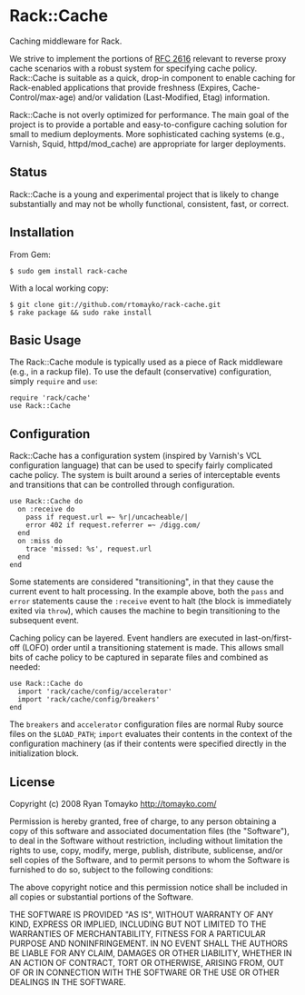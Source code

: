 Rack::Cache
===========

Caching middleware for Rack.

We strive to implement the portions of [RFC 2616][2616] relevant to
reverse proxy cache scenarios with a robust system for specifying
cache policy. Rack::Cache is suitable as a quick, drop-in component to
enable caching for Rack-enabled applications that provide freshness
(Expires, Cache-Control/max-age) and/or validation (Last-Modified,
Etag) information.

Rack::Cache is not overly optimized for performance. The main goal of
the project is to provide a portable and easy-to-configure caching
solution for small to medium deployments. More sophisticated caching
systems (e.g., Varnish, Squid, httpd/mod_cache) are appropriate for
larger deployments.

[2616]: http://www.ietf.org/rfc/rfc2616.txt
  "Request for Comments: 2616 [ietf.org]"

Status
------

Rack::Cache is a young and experimental project that is likely to
change substantially and may not be wholly functional, consistent,
fast, or correct.

Installation
------------

From Gem:

    $ sudo gem install rack-cache

With a local working copy:

    $ git clone git://github.com/rtomayko/rack-cache.git
    $ rake package && sudo rake install

Basic Usage
-----------

The Rack::Cache module is typically used as a piece of Rack middleware
(e.g., in a rackup file). To use the default (conservative)
configuration, simply `require` and `use`:

    require 'rack/cache'
    use Rack::Cache

Configuration
-------------

Rack::Cache has a configuration system (inspired by Varnish's VCL
configuration language) that can be used to specify fairly complicated
cache policy. The system is built around a series of interceptable
events and transitions that can be controlled through configuration.

    use Rack::Cache do
      on :receive do
        pass if request.url =~ %r|/uncacheable/|
        error 402 if request.referrer =~ /digg.com/
      end
      on :miss do
        trace 'missed: %s', request.url
      end
    end

Some statements are considered "transitioning", in that they cause the
current event to halt processing. In the example above, both the
`pass` and `error` statements cause the `:receive` event to halt (the
block is immediately exited via `throw`), which causes the machine to
begin transitioning to the subsequent event.

Caching policy can be layered. Event handlers are executed in
last-on/first-off (LOFO) order until a transitioning statement is
made. This allows small bits of cache policy to be captured in
separate files and combined as needed:

    use Rack::Cache do
      import 'rack/cache/config/accelerator'
      import 'rack/cache/config/breakers'
    end

The `breakers` and `accelerator` configuration files are normal Ruby
source files on the `$LOAD_PATH`; `import` evaluates their contents in
the context of the configuration machinery (as if their contents were
specified directly in the initialization block.

License
-------

Copyright (c) 2008 Ryan Tomayko <http://tomayko.com/>

Permission is hereby granted, free of charge, to any person obtaining a copy
of this software and associated documentation files (the "Software"), to
deal in the Software without restriction, including without limitation the
rights to use, copy, modify, merge, publish, distribute, sublicense, and/or
sell copies of the Software, and to permit persons to whom the Software is
furnished to do so, subject to the following conditions:

The above copyright notice and this permission notice shall be included in
all copies or substantial portions of the Software.

THE SOFTWARE IS PROVIDED "AS IS", WITHOUT WARRANTY OF ANY KIND, EXPRESS OR
IMPLIED, INCLUDING BUT NOT LIMITED TO THE WARRANTIES OF MERCHANTABILITY,
FITNESS FOR A PARTICULAR PURPOSE AND NONINFRINGEMENT. IN NO EVENT SHALL
THE AUTHORS BE LIABLE FOR ANY CLAIM, DAMAGES OR OTHER LIABILITY, WHETHER 
IN AN ACTION OF CONTRACT, TORT OR OTHERWISE, ARISING FROM, OUT OF OR IN
CONNECTION WITH THE SOFTWARE OR THE USE OR OTHER DEALINGS IN THE SOFTWARE.

